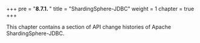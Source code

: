 +++
pre = "<b>8.7.1. </b>"
title = "ShardingSphere-JDBC"
weight = 1
chapter = true
+++

This chapter contains a section of API change histories of Apache ShardingSphere-JDBC.
